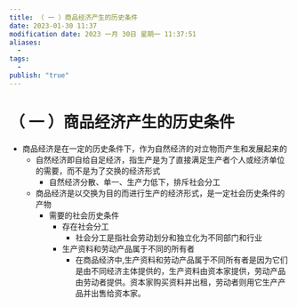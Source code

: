 ```yaml
---
title: （ 一 ）商品经济产生的历史条件
date: 2023-01-30 11:37
modification date: 2023 一月 30日 星期一 11:37:51
aliases:
  - 
tags:
  - 
publish: "true"
---
```


# （ 一 ）商品经济产生的历史条件

- 商品经济是在一定的历史条件下，作为自然经济的对立物而产生和发展起来的
	- 自然经济即自给自足经济，指生产是为了直接满足生产者个人或经济单位的需要，而不是为了交换的经济形式
		- 自然经济分散、单一、生产力低下，排斥社会分工
	- 商品经济是以交换为目的而进行生产的经济形式，是一定社会历史条件的产物
		- 需要的社会历史条件
			- 存在社会分工
				- 社会分工是指社会劳动划分和独立化为不同部门和行业
			- 生产资料和劳动产品属于不同的所有者
				- 在商品经济中,生产资料和劳动产品属于不同所有者是因为它们是由不同经济主体提供的，生产资料由资本家提供，劳动产品由劳动者提供。资本家购买资料并出租，劳动者则用它生产产品并出售给资本家。